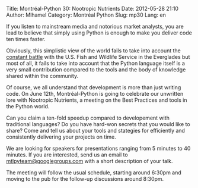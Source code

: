 Title: Montréal-Python 30: Nootropic Nutrients
Date: 2012-05-28 21:10
Author: Mlhamel
Category: Montréal Python
Slug: mp30
Lang: en

<!--:en-->

If you listen to mainstream media and notorious market analysts, you are
lead to believe that simply using Python is enough to make you deliver
code ten times faster.

Obviously, this simplistic view of the world fails to take into account
the [constant battle][] with the U.S. Fish and Wildlife Service in the
Everglades but most of all, it fails to take into account that the
Python language itself is a very small contribution compared to the
tools and the body of knowledge shared within the community.

Of course, we all understand that development is more than just writing
code. On June 12th, Montréal-Python is going to celebrate our unwritten
lore with Nootropic Nutrients, a meeting on the Best Practices and tools
in the Python world.

Can you claim a ten-fold speedup compared to developement with
traditional languages? Do you have hard-won secrets that you would like
to share? Come and tell us about your tools and stategies for
efficiently and consistently delivering your projects on time.

We are looking for speakers for presentations ranging from 5 minutes to
40 minutes. If you are interested, send us an email to
[mtlpyteam@googlegroups.com][] with a short description of your talk.

The meeting will follow the usual schedule, starting around 6:30pm and
moving to the pub for the follow-up discussions around 8:30pm.

  [constant battle]: http://www.usatoday.com/tech/science/environment/story/2012-01-30/pythons-florida-everglades/52893342/1
  [mtlpyteam@googlegroups.com]: mailto:mtlpyteam@googlegroups.com

